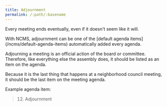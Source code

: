 ```yaml
---
title: Adjournment
permalink: /:path/:basename
---
```


Every meeting ends eventually,
even if
it doesn't seem
like it will.

<aside class="callout" role="complementary" markdown="1">
With NCMS,
adjournment
can be one
of the [default agenda items](/ncms/default-agenda-items)
automatically added
every agenda.
</aside>

Adjourning a meeting
is an official action
of the board or committee.
Therefore, like everything else
the assembly does,
it should be listed
as an item
on the agenda.

Because it is
the last thing
that happens
at a neighborhood council meeting,
it should be
the last item
on the meeting agenda.

Example agenda item:

> 12. Adjournment

